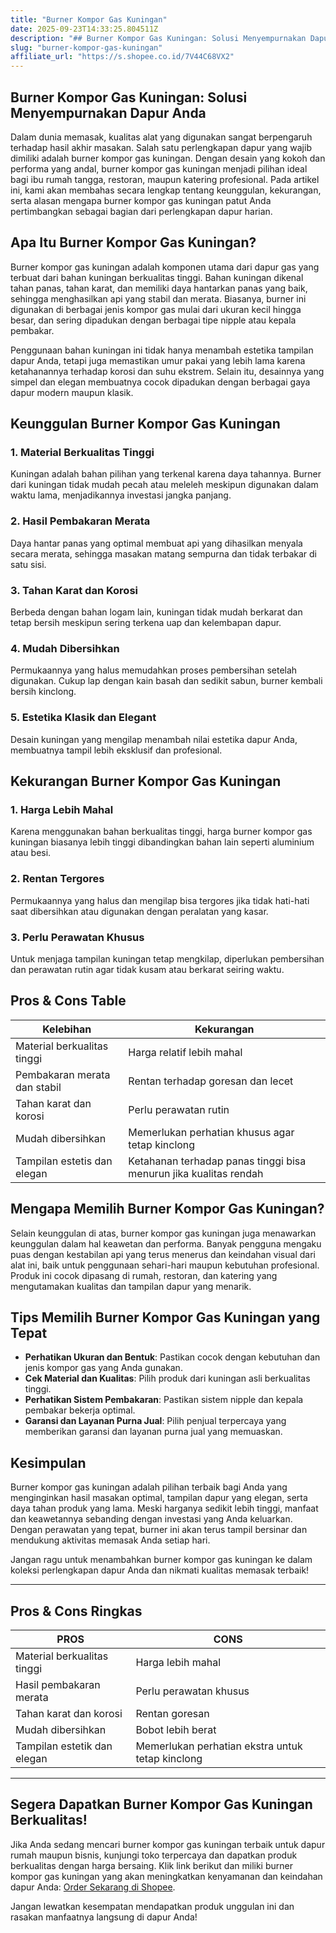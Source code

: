 ```yaml
---
title: "Burner Kompor Gas Kuningan"
date: 2025-09-23T14:33:25.804511Z
description: "## Burner Kompor Gas Kuningan: Solusi Menyempurnakan Dapur Anda..."
slug: "burner-kompor-gas-kuningan"
affiliate_url: "https://s.shopee.co.id/7V44C68VX2"
---
```

## Burner Kompor Gas Kuningan: Solusi Menyempurnakan Dapur Anda

Dalam dunia memasak, kualitas alat yang digunakan sangat berpengaruh terhadap hasil akhir masakan. Salah satu perlengkapan dapur yang wajib dimiliki adalah burner kompor gas kuningan. Dengan desain yang kokoh dan performa yang andal, burner kompor gas kuningan menjadi pilihan ideal bagi ibu rumah tangga, restoran, maupun katering profesional. Pada artikel ini, kami akan membahas secara lengkap tentang keunggulan, kekurangan, serta alasan mengapa burner kompor gas kuningan patut Anda pertimbangkan sebagai bagian dari perlengkapan dapur harian.

## Apa Itu Burner Kompor Gas Kuningan?

Burner kompor gas kuningan adalah komponen utama dari dapur gas yang terbuat dari bahan kuningan berkualitas tinggi. Bahan kuningan dikenal tahan panas, tahan karat, dan memiliki daya hantarkan panas yang baik, sehingga menghasilkan api yang stabil dan merata. Biasanya, burner ini digunakan di berbagai jenis kompor gas mulai dari ukuran kecil hingga besar, dan sering dipadukan dengan berbagai tipe nipple atau kepala pembakar.

Penggunaan bahan kuningan ini tidak hanya menambah estetika tampilan dapur Anda, tetapi juga memastikan umur pakai yang lebih lama karena ketahanannya terhadap korosi dan suhu ekstrem. Selain itu, desainnya yang simpel dan elegan membuatnya cocok dipadukan dengan berbagai gaya dapur modern maupun klasik.

## Keunggulan Burner Kompor Gas Kuningan

### 1. Material Berkualitas Tinggi
Kuningan adalah bahan pilihan yang terkenal karena daya tahannya. Burner dari kuningan tidak mudah pecah atau meleleh meskipun digunakan dalam waktu lama, menjadikannya investasi jangka panjang.

### 2. Hasil Pembakaran Merata
Daya hantar panas yang optimal membuat api yang dihasilkan menyala secara merata, sehingga masakan matang sempurna dan tidak terbakar di satu sisi.

### 3. Tahan Karat dan Korosi
Berbeda dengan bahan logam lain, kuningan tidak mudah berkarat dan tetap bersih meskipun sering terkena uap dan kelembapan dapur.

### 4. Mudah Dibersihkan
Permukaannya yang halus memudahkan proses pembersihan setelah digunakan. Cukup lap dengan kain basah dan sedikit sabun, burner kembali bersih kinclong.

### 5. Estetika Klasik dan Elegant
Desain kuningan yang mengilap menambah nilai estetika dapur Anda, membuatnya tampil lebih eksklusif dan profesional.

## Kekurangan Burner Kompor Gas Kuningan

### 1. Harga Lebih Mahal
Karena menggunakan bahan berkualitas tinggi, harga burner kompor gas kuningan biasanya lebih tinggi dibandingkan bahan lain seperti aluminium atau besi.

### 2. Rentan Tergores
Permukaannya yang halus dan mengilap bisa tergores jika tidak hati-hati saat dibersihkan atau digunakan dengan peralatan yang kasar.

### 3. Perlu Perawatan Khusus
Untuk menjaga tampilan kuningan tetap mengkilap, diperlukan pembersihan dan perawatan rutin agar tidak kusam atau berkarat seiring waktu.

## Pros & Cons Table

| Kelebihan                                 | Kekurangan                               |
|--------------------------------------------|------------------------------------------|
| Material berkualitas tinggi               | Harga relatif lebih mahal             |
| Pembakaran merata dan stabil             | Rentan terhadap goresan dan lecet     |
| Tahan karat dan korosi                   | Perlu perawatan rutin                |
| Mudah dibersihkan                        | Memerlukan perhatian khusus agar tetap kinclong |
| Tampilan estetis dan elegan             | Ketahanan terhadap panas tinggi bisa menurun jika kualitas rendah |

## Mengapa Memilih Burner Kompor Gas Kuningan?

Selain keunggulan di atas, burner kompor gas kuningan juga menawarkan keunggulan dalam hal keawetan dan performa. Banyak pengguna mengaku puas dengan kestabilan api yang terus menerus dan keindahan visual dari alat ini, baik untuk penggunaan sehari-hari maupun kebutuhan profesional. Produk ini cocok dipasang di rumah, restoran, dan katering yang mengutamakan kualitas dan tampilan dapur yang menarik.

## Tips Memilih Burner Kompor Gas Kuningan yang Tepat

- **Perhatikan Ukuran dan Bentuk**: Pastikan cocok dengan kebutuhan dan jenis kompor gas yang Anda gunakan.
- **Cek Material dan Kualitas**: Pilih produk dari kuningan asli berkualitas tinggi.
- **Perhatikan Sistem Pembakaran**: Pastikan sistem nipple dan kepala pembakar bekerja optimal.
- **Garansi dan Layanan Purna Jual**: Pilih penjual terpercaya yang memberikan garansi dan layanan purna jual yang memuaskan.

## Kesimpulan

Burner kompor gas kuningan adalah pilihan terbaik bagi Anda yang menginginkan hasil masakan optimal, tampilan dapur yang elegan, serta daya tahan produk yang lama. Meski harganya sedikit lebih tinggi, manfaat dan keawetannya sebanding dengan investasi yang Anda keluarkan. Dengan perawatan yang tepat, burner ini akan terus tampil bersinar dan mendukung aktivitas memasak Anda setiap hari.

Jangan ragu untuk menambahkan burner kompor gas kuningan ke dalam koleksi perlengkapan dapur Anda dan nikmati kualitas memasak terbaik!

---

## Pros & Cons Ringkas

| **PROS**                               | **CONS**                                  |
|----------------------------------------|------------------------------------------|
| Material berkualitas tinggi           | Harga lebih mahal                     |
| Hasil pembakaran merata                | Perlu perawatan khusus               |
| Tahan karat dan korosi                | Rentan goresan                        |
| Mudah dibersihkan                     | Bobot lebih berat                     |
| Tampilan estetik dan elegan           | Memerlukan perhatian ekstra untuk tetap kinclong |

---

## Segera Dapatkan Burner Kompor Gas Kuningan Berkualitas!

Jika Anda sedang mencari burner kompor gas kuningan terbaik untuk dapur rumah maupun bisnis, kunjungi toko terpercaya dan dapatkan produk berkualitas dengan harga bersaing. Klik link berikut dan miliki burner kompor gas kuningan yang akan meningkatkan kenyamanan dan keindahan dapur Anda: [Order Sekarang di Shopee](https://s.shopee.co.id/7V44C68VX2).

Jangan lewatkan kesempatan mendapatkan produk unggulan ini dan rasakan manfaatnya langsung di dapur Anda!